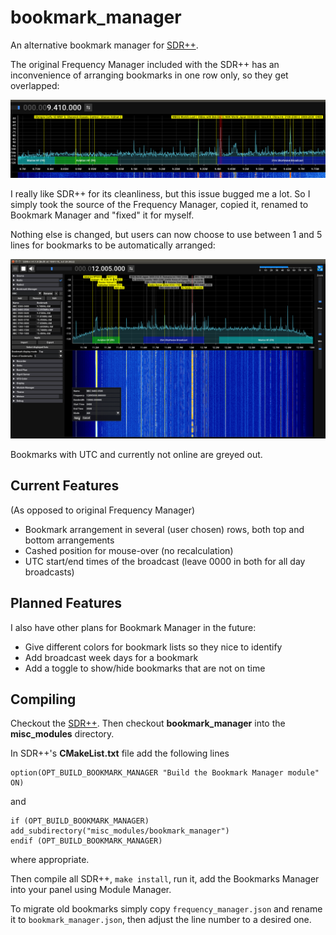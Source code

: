 # bookmark_manager

An alternative bookmark manager for [SDR++](https://github.com/AlexandreRouma/SDRPlusPlus).

The original Frequency Manager included with the SDR++ has an inconvenience of arranging bookmarks in one row only, so they get overlapped:

![Overlapping bookmarks in SDR++ Frequency Manager](screenshots/sdrpp-overlapped-bookmarks.png?raw=true "Overlapping bookmarks in SDR++ Frequency Manager")

I really like SDR++ for its cleanliness, but this issue bugged me a lot. So I simply took the source of the Frequency Manager, copied it, renamed to Bookmark Manager and "fixed" it for myself.

Nothing else is changed, but users can now choose to use between 1 and 5 lines for bookmarks to be automatically arranged:

![Bookmark Manager arranges bookmarks in sevral rows](screenshots/sdrpp-bookmark-manager.png?raw=true "Bookmark Manager arranges bookmarks in sevral rows")

Bookmarks with UTC and currently not online are greyed out.

## Current Features

(As opposed to original Frequency Manager)

* Bookmark arrangement in several (user chosen) rows, both top and bottom arrangements
* Cashed position for mouse-over (no recalculation)
* UTC start/end times of the broadcast (leave 0000 in both for all day broadcasts)

## Planned Features

I also have other plans for Bookmark Manager in the future:

* Give different colors for bookmark lists so they nice to identify
* Add broadcast week days for a bookmark
* Add a toggle to show/hide bookmarks that are not on time

## Compiling

Checkout the [SDR++](https://github.com/AlexandreRouma/SDRPlusPlus). Then checkout **bookmark_manager** into the **misc_modules** directory.

In SDR++'s **CMakeList.txt** file add the following lines

```
option(OPT_BUILD_BOOKMARK_MANAGER "Build the Bookmark Manager module" ON)
```

and

```
if (OPT_BUILD_BOOKMARK_MANAGER)
add_subdirectory("misc_modules/bookmark_manager")
endif (OPT_BUILD_BOOKMARK_MANAGER)
```

where appropriate.

Then compile all SDR++, `make install`, run it, add the Bookmarks Manager into your panel using Module Manager.

To migrate old bookmarks simply copy `frequency_manager.json` and rename it to `bookmark_manager.json`, then adjust the line number to a desired one.

